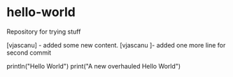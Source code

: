

# hello-world
Repository for trying stuff

[vjascanu] - added some new content.
[vjascanu ]- added one more line for second commit

println("Hello World")
print("A new overhauled Hello World")
